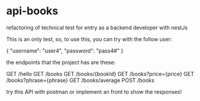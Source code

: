 # api-books
 refactoring of technical test for entry as a backend developer with nestJs

This is an only test, so, to use this, you can try with the follow user:

{
  "username": "user4",
  "password": "pass4#"
}

the endpoints that the project has are these:

GET /hello
GET /books
GET /books/{bookId}
GET /books?price={price}
GET /books?phrase={phrase}
GET /books/average
POST /books  

try this API with postman or implement an front to show the responses!
